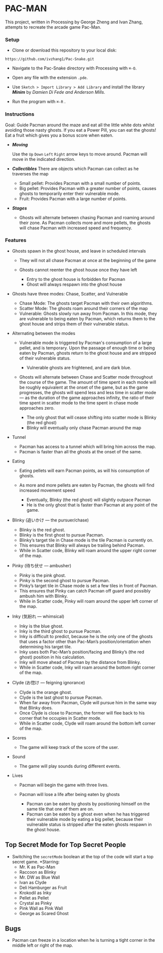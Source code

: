 # PAC-MAN 

This project, written in Processing by George Zheng and Ivan Zhang, attempts to recreate the arcade game Pac-Man.

### Setup

* Clone or download this repository to your local disk:
```
https://github.com/ivzhang1/Pac-Snake.git
```

* Navigate to the Pac-Snake directory with Processing with `⌘-O`.

* Open any file with the extension `.pde`. 

* Use `Sketch > Import Library > Add Library` and install the library ***Minim*** by _Damien Di Fede and Anderson Mills_.

* Run the program with `⌘-R` .

### Instructions

Goal: Guide Pacman around the maze and eat all the little white dots whilst avoiding those nasty ghosts. If you eat a Power Pill, you can eat the ghosts! Eat a fruit which gives you a bonus score when eaten.

* _**Moving**_  

  Use the  `Up`  `Down`  `Left`  `Right`  arrow keys to move around. Pacman will move in the indicated direction.

* _**Collectibles**_
    There are objects which Pacman can collect as he traverses the map

  * Small pellet: Provides Pacman with a small number of points.
  * Big pellet: Provides Pacman with a greater number of points, causes ghosts to temporarily enter their vulnerable mode.
  * Fruit: Provides Pacman with a large number of points.

* _**Stages**_ 

    * Ghosts will alternate between chasing Pacman and roaming around their zone. As Pacman collects more and more pellets, the ghosts will chase Pacman with increased speed and frequency. 


### Features

* Ghosts spawn in the ghost house, and leave in scheduled intervals

    * They will not all chase Pacman at once at the beginning of the game
    * Ghosts cannot reenter the ghost house once they have left

        * Entry to the ghost house is forbidden for Pacman
        * Ghost will always respawn into the ghost house

* Ghosts have three modes: Chase, Scatter, and Vulnerable 

    * Chase Mode: The ghosts target Pacman with their own algorithms.
    * Scatter Mode: The ghosts roam around their corners of the map
    * Vulnerable: Ghosts slowly run away from Pacman. In this mode, they are vulnerable to being eaten by Pacman, which returns them to the ghost house and strips them of their vulnerable status.

* Alternating between the modes

    * Vulnerable mode is triggered by Pacman's consumption of a large pellet, and is temporary. Upon the passage of enough time or being eaten by Pacman, ghosts return to the ghost house and are stripped of their vulnerable status.

        * Vulnerable ghosts are frightened, and are dark blue.

    * Ghosts will alternate between Chase and Scatter mode throughout the course of the game. The amount of time spent in each mode will be roughly equivalent at the onset of the game, but as the game progresses, the ghosts will spend less and less time in scatter mode — as the duration of the game approaches infinity, the ratio of their time spent in scatter mode to the time spent in chase mode approaches zero.

        * The only ghost that will cease shifting into scatter mode is Blinky (the red ghost)
        * Blinky will eventually only chase Pacman around the map

* Tunnel

    * Pacman has access to a tunnel which will bring him across the map. 
    * Pacman is faster than all the ghosts at the onset of the same.

* Eating 

    * Eating pellets will earn Pacman points, as will his consumption of ghosts.
    * As more and more pellets are eaten by Pacman, the ghosts will find increased movement speed

        * Eventually, Blinky (the red ghost) will slightly outpace Pacman
        * He is the only ghost that is faster than Pacman at any point of the game.

* Blinky (追いかけ — the pursuer/chase)

    * Blinky is the red ghost.
    * Blinky is the first ghost to pursue Pacman.
    * Blinky’s target tile in Chase mode is the tile Pacman is currently on.
    * This ensures that Blinky will always be trailing behind Pacman.
    * While in Scatter code, Blinky will roam around the upper right corner of the map.

* Pinky (待ち伏せ — ambusher)

    * Pinky is the pink ghost.
    * Pinky is the second ghost to pursue Pacman.
    * Pinky’s target tile in Chase mode is set a few tiles in front of Pacman.
    * This ensures that Pinky can catch Pacman off guard and possibly ambush him with Blinky.
    * While in Scatter code, Pinky will roam around the upper left corner of the map.

* Inky (気紛れ — whimsical)

    * Inky is the blue ghost.
    * Inky is the third ghost to pursue Pacman.
    * Inky is difficult to predict, because he is the only one of the ghosts that uses a factor other than Pac-Man’s position/orientation when determining his target tile.
    * Inky uses both Pac-Man’s position/facing and Blinky’s (the red ghost) position in his calculation.
    * Inky will move ahead of Pacman by the distance from Blinky.
    * While in Scatter code, Inky will roam around the bottom right corner of the map.

* Clyde (お惚け — feigning ignorance)

    * Clyde is the orange ghost.
    * Clyde is the last ghost to pursue Pacman.
    * When far away from Pacman, Clyde will pursue him in the same way that Blinky does.
    * Once Clyde is close to Pacman, the former will flee back to his corner that he occupies in Scatter mode.
    * While in Scatter code, Clyde will roam around the bottom left corner of the map.

* Scores

    * The game will keep track of the score of the user.

* Sound

    * The game will play sounds during different events.

* Lives

    * Pacman will begin the game with three lives.

    * Pacman will lose a life after being eaten by ghosts

        * Pacman can be eaten by ghosts by positioning himself on the same tile that one of them are on. 
        * Pacman can be eaten by a ghost even when he has triggered their vulnerable mode by eating a big pellet, because their vulnerable status is stripped after the eaten ghosts respawn in the ghost house. 


## Top Secret Mode for Top Secret People

* Switching the `secretMode` boolean at the top of the code will start a top secret game.
  *Starring:
	* Mr. K as Pac-Man
	* Raccoon as Blinky
	* Mr. DW as Blue Wall
	* Ivan as Clyde
	* Deli Hamburger as Fruit
	* Krokodil as Inky
	* Pellet as Pellet
	* Crystal as Pinky
	* Pink Wall as Pink Wall
	* George as Scared Ghost






## Bugs

* Pacman can freeze in a location when he is turning a tight corner in the middle left or right of the map.
